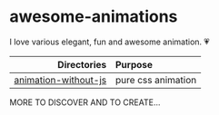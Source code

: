 # awesome-animations
I love various elegant, fun and awesome animation. 💗

| Directories | Purpose |
| ---:|:--- |
| [animation-without-js](./animation-without-js) | pure css animation |


MORE TO DISCOVER AND TO CREATE...